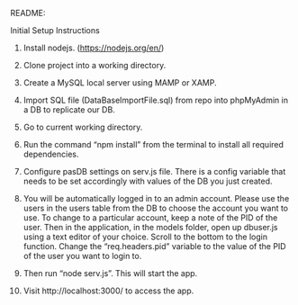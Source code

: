 README:

Initial Setup Instructions

1.	Install nodejs. (https://nodejs.org/en/)

2.	Clone project into a working directory.

3.	Create a MySQL local server using MAMP or XAMP.

4.	Import SQL file (DataBaseImportFile.sql) from repo into phpMyAdmin in a DB to replicate our DB.

5.	Go to current working directory.

6.	Run the command “npm install” from the terminal to install all required dependencies.

7.	Configure pasDB settings on serv.js file. There is a config variable that needs to be set accordingly with values of the DB you just created. 

8.	You will be automatically logged in to an admin account. Please use the users in the users table from the DB to choose the account you want to use. To change to a particular account, keep a note of the PID of the user. Then in the application, in the models folder, open up dbuser.js using a text editor of your choice. Scroll to the bottom to the login function. Change the “req.headers.pid” variable to the value of the PID of the user you want to login to.

9.	Then run “node serv.js”. This will start the app. 

10.	Visit http://localhost:3000/ to access the app.
